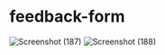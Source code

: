 # feedback-form
![Screenshot (187)](https://user-images.githubusercontent.com/55451653/124937977-81248c80-e025-11eb-9201-8638624c4fe0.png)
![Screenshot (188)](https://user-images.githubusercontent.com/55451653/124937984-82ee5000-e025-11eb-918a-a50df2139229.png)
